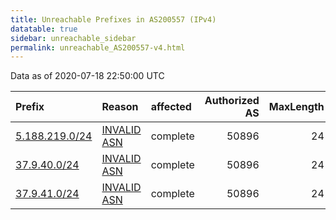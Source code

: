 ```yaml
---
title: Unreachable Prefixes in AS200557 (IPv4)
datatable: true
sidebar: unreachable_sidebar
permalink: unreachable_AS200557-v4.html
---
```


Data as of 2020-07-18 22:50:00 UTC


<div class="datatable-begin"></div>

| Prefix                                                 | Reason                                                                                                 | affected   |   Authorized AS |   MaxLength | Anchor                                         |   unreachable /24s |
|:-------------------------------------------------------|:-------------------------------------------------------------------------------------------------------|:-----------|----------------:|------------:|:-----------------------------------------------|-------------------:|
| [5.188.219.0/24](https://stat.ripe.net/5.188.219.0/24) | [INVALID ASN](https://rpki-validator.ripe.net/announcement-preview?asn=AS200557&prefix=5.188.219.0/24) | complete   |           50896 |          24 | [RIPE](unreachable_RIPE_NCC_RPKI_Root-v4.html) |                  1 |
| [37.9.40.0/24](https://stat.ripe.net/37.9.40.0/24)     | [INVALID ASN](https://rpki-validator.ripe.net/announcement-preview?asn=AS200557&prefix=37.9.40.0/24)   | complete   |           50896 |          24 | [RIPE](unreachable_RIPE_NCC_RPKI_Root-v4.html) |                  1 |
| [37.9.41.0/24](https://stat.ripe.net/37.9.41.0/24)     | [INVALID ASN](https://rpki-validator.ripe.net/announcement-preview?asn=AS200557&prefix=37.9.41.0/24)   | complete   |           50896 |          24 | [RIPE](unreachable_RIPE_NCC_RPKI_Root-v4.html) |                  1 |

<div class="datatable-end"></div>